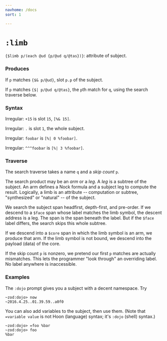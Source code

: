 ```yaml
---
navhome: /docs
sort: 1

---
```


# `:limb`

`{$limb p/(each @ud {p/@ud q/@tas})}`: attribute of subject.

### Produces

If `p` matches `{$& p/@ud}`, slot `p.p` of the subject.

If `p` matches `{$| p/@ud q/@tas}`, the `p`th match for `q`,
using the search traverse below.

### Syntax

Irregular: `+15` is slot `15`, `[%& 15]`.

Irregular: `.` is slot `1`, the whole subject.

Irregular: `foobar` is `[%| 0 %foobar]`.

Irregular: `^^^foobar` is `[%| 3 %foobar]`.

### Traverse

The search traverse takes a name `q` and a *skip count* `p`.

The search product may be an *arm* or a *leg*.  A *leg* is a
subtree of the subject.  An arm defines a Nock formula and a
subject leg to compute the result.  Logically, a limb is an
attribute -- computation or subtree, "synthesized" or "natural"
-- of the subject.

We search the subject span headfirst, depth-first, and pre-order.
If we descend to a `$face` span whose label matches the limb
symbol, the descent address is a leg.   The span is the span
beneath the label.  But if the `$face` label differs, the search
skips this whole subtree.

If we descend into a `$core` span in which the limb symbol is an
arm, we produce that arm.  If the limb symbol is not bound, we
descend into the payload (data) of the core.

If the skip count `p` is nonzero, we pretend our first `p`
matches are actually mismatches.  This lets the programmer "look
through" an overriding label.  No label anywhere is inaccessible.

### Examples

The `:dojo` prompt gives you a subject with a decent namespace.
Try

```
~zod:dojo> now
~2016.4.25..01.39.59..a0f0
```

You can also add variables to the subject, then use them.  (Note
that `=variable value` is not Hoon (language) syntax; it's `:dojo`
(shell) syntax.)

```
~zod:dojo> =foo %bar
~zod:dojo> foo
%bar
```
